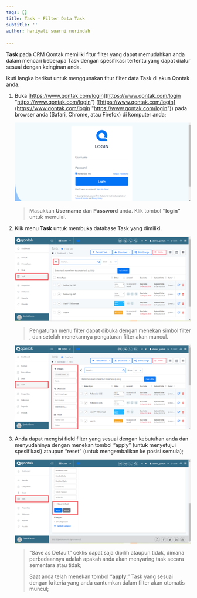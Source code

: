 ```yaml
---
tags: []
title: Task – Filter Data Task
subtitle: ''
author: hariyati suarni nurindah

---
```

**Task** pada CRM Qontak memiliki fitur filter yang dapat memudahkan anda dalam mencari beberapa Task dengan spesifikasi tertentu yang dapat diatur sesuai dengan keinginan anda.

Ikuti langka berikut untuk menggunakan fitur filter data Task di akun Qontak anda.

1. Buka [https://www.qontak.com/login](https://www.qontak.com/login "https://www.qontak.com/login") ([https://www.qontak.com/login](https://www.qontak.com/login "https://www.qontak.com/login")) pada browser anda (Safari, Chrome, atau Firefox) di komputer anda;

   ![](/uploads/login.PNG)

   > Masukkan **Username** dan **Password** anda. Klik tombol **“login”** untuk memulai.
2. Klik menu **Task** untuk membuka database Task yang dimiliki.

   ![](/uploads/filtertask1.PNG)

   > Pengaturan menu filter dapat dibuka dengan menekan simbol filter , dan setelah menekannya pengaturan filter akan muncul.

   ![](/uploads/filtertask2.PNG)
3. Anda dapat mengisi field filter yang sesuai dengan kebutuhan anda dan menyudahinya dengan menekan tombol “apply” (untuk menyetujui spesifikasi) ataupun “reset” (untuk mengembalikan ke posisi semula);

   ![](/uploads/filtertask3.PNG)

   > “Save as Default” ceklis dapat saja dipilih ataupun tidak, dimana perbedaannya adalah apakah anda akan menyaring task secara sementara atau tidak;
   >
   > Saat anda telah menekan tombol “**apply**,” Task yang sesuai dengan kriteria yang anda cantumkan dalam filter akan otomatis muncul;